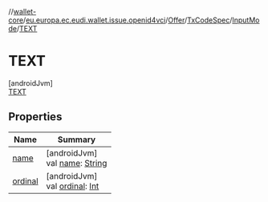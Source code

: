 //[wallet-core](../../../../../../index.md)/[eu.europa.ec.eudi.wallet.issue.openid4vci](../../../../index.md)/[Offer](../../../index.md)/[TxCodeSpec](../../index.md)/[InputMode](../index.md)/[TEXT](index.md)

# TEXT

[androidJvm]\
[TEXT](index.md)

## Properties

| Name | Summary |
|---|---|
| [name](index.md#-372974862%2FProperties%2F1615067946) | [androidJvm]<br>val [name](index.md#-372974862%2FProperties%2F1615067946): [String](https://kotlinlang.org/api/latest/jvm/stdlib/kotlin/-string/index.html) |
| [ordinal](index.md#-739389684%2FProperties%2F1615067946) | [androidJvm]<br>val [ordinal](index.md#-739389684%2FProperties%2F1615067946): [Int](https://kotlinlang.org/api/latest/jvm/stdlib/kotlin/-int/index.html) |
